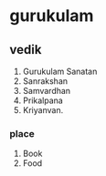 #  gurukulam

## vedik

1. Gurukulam Sanatan 
2. Sanrakshan
3. Samvardhan
4. Prikalpana
5. Kriyanvan.

### place 
1. Book
2. Food
